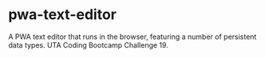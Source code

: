 # pwa-text-editor
A PWA text editor that runs in the browser, featuring a number of persistent data types.  UTA Coding Bootcamp Challenge 19.
